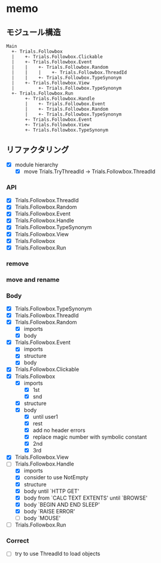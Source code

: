 memo
====

モジュール構造
--------------

```
Main
  +- Trials.Followbox
  |    +- Trials.Followbox.Clickable
  |    +- Trials.Followbox.Event
  |    |    +- Trials.Followbox.Random
  |    |    |    +- Trials.Followbox.ThreadId
  |    |    +- Trials.Followbox.TypeSynonym
  |    +- Trials.Followbox.View
  |         +- Trials.Followbox.TypeSynonym
  +- Trials.Followbox.Run
       +- Trials.Followbox.Handle
       |    +- Trials.Followbox.Event
       |    +- Trials.Followbox.Random
       |    +- Trials.Followbox.TypeSynonym
       +- Trials.Followbox.Event
       +- Trials.Followbox.View
       +- Trials.Followbox.TypeSynonym
```

リファクタリング
----------------

* [x] module hierarchy
	+ [x] move Trials.TryThreadId -> Trials.Followbox.ThreadId

### API

* [x] Trials.Followbox.ThreadId
* [x] Trials.Followbox.Random
* [x] Trials.Followbox.Event
* [x] Trials.Followbox.Handle
* [x] Trials.Followbox.TypeSynonym
* [x] Trials.Followbox.View
* [x] Trials.Followbox
* [x] Trials.Followbox.Run

### remove

### move and rename

### Body

* [x] Trials.Followbox.TypeSynonym
* [x] Trials.Followbox.ThreadId
* [x] Trials.Followbox.Random
	+ [x] imports
	+ [x] body
* [x] Trials.Followbox.Event
	+ [x] imports
	* [x] structure
	+ [x] body
* [x] Trials.Followbox.Clickable
* [x] Trials.Followbox
	+ [x] imports
		- [x] 1st
		- [x] snd
	+ [x] structure
	+ [x] body
		- [x] until user1
		- [x] rest
		- [x] add no header errors
		- [x] replace magic number with symbolic constant
		- [x] 2nd
		- [x] 3rd
* [x] Trials.Followbox.View
* [ ] Trials.Followbox.Handle
	+ [x] imports
	+ [x] consider to use NotEmpty
	+ [x] structure
	+ [x] body until \`HTTP GET'
	+ [x] body from \`CALC TEXT EXTENTS' until \`BROWSE'
	+ [x] body \`BEGIN AND END SLEEP'
	+ [x] body \`RAISE ERROR'
	+ [ ] body \`MOUSE'
* [ ] Trials.Followbox.Run

### Correct

* [ ] try to use ThreadId to load objects
